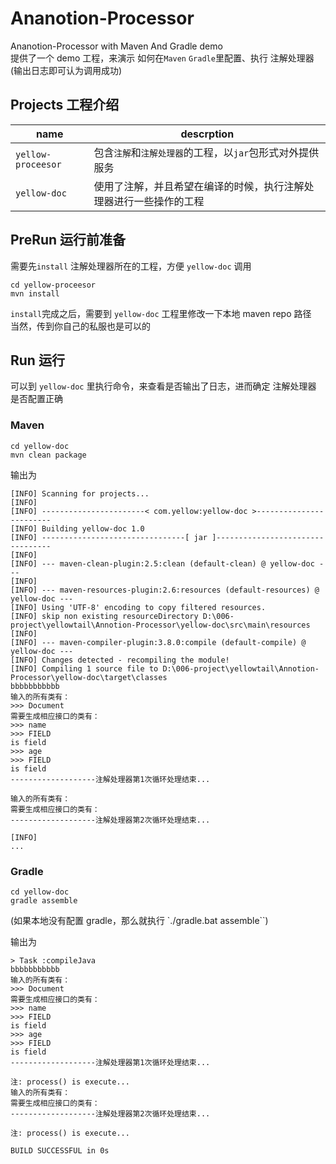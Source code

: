 # Ananotion-Processor
Ananotion-Processor with Maven And Gradle demo  
提供了一个 demo 工程，来演示 如何在`Maven` `Gradle`里配置、执行 注解处理器 (输出日志即可认为调用成功)  

## Projects 工程介绍

|name|descrption|
|-|-|
|`yellow-proceesor`| 包含`注解`和`注解处理器`的工程，以`jar`包形式对外提供服务|
|`yellow-doc`| 使用了注解，并且希望在编译的时候，执行注解处理器进行一些操作的工程|

## PreRun 运行前准备
需要先`install` 注解处理器所在的工程，方便 `yellow-doc` 调用

```
cd yellow-proceesor
mvn install
```

`install`完成之后，需要到 `yellow-doc` 工程里修改一下本地 maven repo 路径  
当然，传到你自己的私服也是可以的

## Run 运行
可以到 `yellow-doc` 里执行命令，来查看是否输出了日志，进而确定 注解处理器 是否配置正确

### Maven
```
cd yellow-doc
mvn clean package
```

输出为
```
[INFO] Scanning for projects...
[INFO]
[INFO] -----------------------< com.yellow:yellow-doc >------------------------
[INFO] Building yellow-doc 1.0
[INFO] --------------------------------[ jar ]---------------------------------
[INFO]
[INFO] --- maven-clean-plugin:2.5:clean (default-clean) @ yellow-doc ---
[INFO]
[INFO] --- maven-resources-plugin:2.6:resources (default-resources) @ yellow-doc ---
[INFO] Using 'UTF-8' encoding to copy filtered resources.
[INFO] skip non existing resourceDirectory D:\006-project\yellowtail\Annotion-Processor\yellow-doc\src\main\resources
[INFO]
[INFO] --- maven-compiler-plugin:3.8.0:compile (default-compile) @ yellow-doc ---
[INFO] Changes detected - recompiling the module!
[INFO] Compiling 1 source file to D:\006-project\yellowtail\Annotion-Processor\yellow-doc\target\classes
bbbbbbbbbbb
输入的所有类有：
>>> Document
需要生成相应接口的类有：
>>> name
>>> FIELD
is field
>>> age
>>> FIELD
is field
-------------------注解处理器第1次循环处理结束...

输入的所有类有：
需要生成相应接口的类有：
-------------------注解处理器第2次循环处理结束...

[INFO]
...
```

### Gradle

```
cd yellow-doc
gradle assemble
```

(如果本地没有配置 gradle，那么就执行 `./gradle.bat assemble``)

输出为
```
> Task :compileJava
bbbbbbbbbbb
输入的所有类有：
>>> Document
需要生成相应接口的类有：
>>> name
>>> FIELD
is field
>>> age
>>> FIELD
is field
-------------------注解处理器第1次循环处理结束...

注: process() is execute...
输入的所有类有：
需要生成相应接口的类有：
-------------------注解处理器第2次循环处理结束...

注: process() is execute...

BUILD SUCCESSFUL in 0s
```